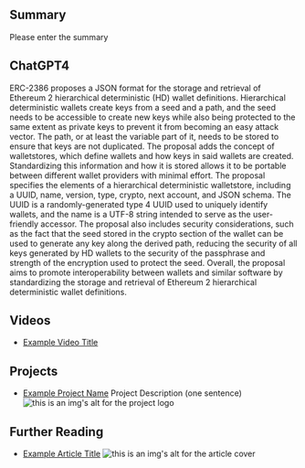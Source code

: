 ## Summary

Please enter the summary

## ChatGPT4

ERC-2386 proposes a JSON format for the storage and retrieval of Ethereum 2 hierarchical deterministic (HD) wallet definitions. Hierarchical deterministic wallets create keys from a seed and a path, and the seed needs to be accessible to create new keys while also being protected to the same extent as private keys to prevent it from becoming an easy attack vector. The path, or at least the variable part of it, needs to be stored to ensure that keys are not duplicated. The proposal adds the concept of walletstores, which define wallets and how keys in said wallets are created. Standardizing this information and how it is stored allows it to be portable between different wallet providers with minimal effort. The proposal specifies the elements of a hierarchical deterministic walletstore, including a UUID, name, version, type, crypto, next account, and JSON schema. The UUID is a randomly-generated type 4 UUID used to uniquely identify wallets, and the name is a UTF-8 string intended to serve as the user-friendly accessor. The proposal also includes security considerations, such as the fact that the seed stored in the crypto section of the wallet can be used to generate any key along the derived path, reducing the security of all keys generated by HD wallets to the security of the passphrase and strength of the encryption used to protect the seed. Overall, the proposal aims to promote interoperability between wallets and similar software by standardizing the storage and retrieval of Ethereum 2 hierarchical deterministic wallet definitions.

## Videos

- [Example Video Title](https://www.youtube.com/watch?v=TDGq4aeevgY)

## Projects

- [Example Project Name](https://xxxx.xxx/xxxxx) Project Description (one sentence) ![this is an img's alt for the project logo](https://xxxx.xxx/project-logo.xxx)

## Further Reading

- [Example Article Title](https://xxxx.xxx/xxxxx) ![this is an img's alt for the article cover](https://xxxx.xxx/article-cover.xxx)
